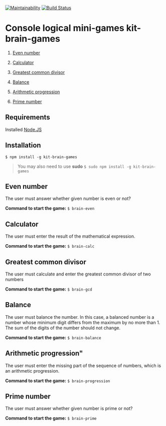 [![Maintainability](https://api.codeclimate.com/v1/badges/389e941417db2a924af3/maintainability)](https://codeclimate.com/github/kitXIII/project-lvl1-s308/maintainability) [![Build Status](https://travis-ci.org/kitXIII/project-lvl1-s308.svg?branch=master)](https://travis-ci.org/kitXIII/project-lvl1-s308)

# Console logical mini-games kit-brain-games
  


  

1.  [Even number](#even-number)

2.  [Calculator](#calculator)

3.  [Greatest common divisor](#greatest-common-divisor)

4.  [Balance](#balance)

5.  [Arithmetic progression](#arithmetic-progression)

6.  [Prime number](#prime-number)

  

## Requirements

  

Installed [Node.JS](https://nodejs.org)

  

## Installation

  

`$ npm install -g kit-brain-games`

  

>You may also need to use **sudo**
>`$ sudo npm install -g kit-brain-games`

  

## Even number

The user must answer whether given number is even or not?

  

**Command to start the game:**  `$ brain-even`

  

## Calculator

The user must enter the result of the mathematical expression.

  

**Command to start the game:**  `$ brain-calc`

  

## Greatest common divisor

The user must calculate and enter the greatest common divisor of two numbers

  

**Command to start the game:**  `$ brain-gcd`

  

## Balance

The user must balance the number. In this case, a balanced number is a number whose minimum digit differs from the maximum by no more than 1. The sum of the digits of the number should not change.

  

**Command to start the game:**  `$ brain-balance`

  

## Arithmetic progression"

The user must enter the missing part of the sequence of numbers, which is an arithmetic progression.

  

**Command to start the game:**  `$ brain-progression`

  

## Prime number

The user must answer whether given number is prime or not?

  

**Command to start the game:**  `$ brain-prime`
